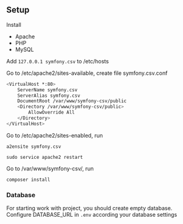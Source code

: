 ## Setup

Install
- Apache
- PHP
- MySQL

Add `127.0.0.1 symfony.csv` to /etc/hosts

Go to /etc/apache2/sites-available, create file symfony.csv.conf
```bash
<VirtualHost *:80>
    ServerName symfony.csv
    ServerAlias symfony.csv
    DocumentRoot /var/www/symfony-csv/public
    <Directory /var/www/symfony-csv/public>
        AllowOverride All
    </Directory>
</VirtualHost>
```
Go to /etc/apache2/sites-enabled, run

`a2ensite symfony.csv`

`sudo service apache2 restart`

Go to /var/www/symfony-csv/, run

`composer install`

### Database
For starting work with project, you should create empty database.
Configure DATABASE_URL in `.env` according your database settings